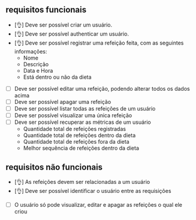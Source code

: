 ## requisitos funcionais
- [👌] Deve ser possível criar um usuário.
- [👌] Deve ser possível authenticar um  usuário.
- [👌] Deve ser possível registrar uma refeição feita, com as seguintes informações:
  - Nome
  - Descrição
  - Data e Hora
  - Está dentro ou não da dieta
- [ ] Deve ser possível editar uma refeição, podendo alterar todos os dados acima
- [ ] Deve ser possível apagar uma refeição
- [ ] Deve ser possível listar todas as refeições de um usuário
- [ ] Deve ser possível visualizar uma única refeição
- [ ] Deve ser possível recuperar as métricas de um usuário
  - Quantidade total de refeições registradas
  - Quantidade total de refeições dentro da dieta
  - Quantidade total de refeições fora da dieta
  - Melhor sequência de refeições dentro da dieta

## requisitos não funcionais
- [👌] As refeições devem ser relacionadas a um usuário
- [👌] Deve ser possível identificar o usuário entre as requisições
- [ ] O usuário só pode visualizar, editar e apagar as refeições o qual ele criou


